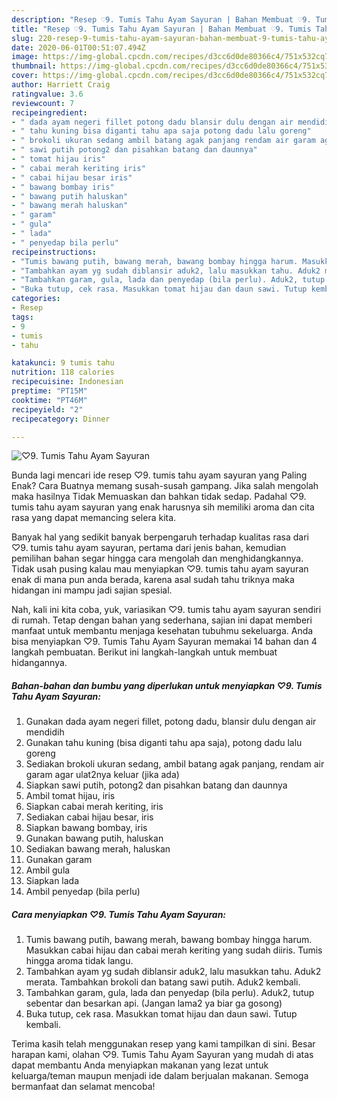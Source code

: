 ```yaml
---
description: "Resep ♡9. Tumis Tahu Ayam Sayuran | Bahan Membuat ♡9. Tumis Tahu Ayam Sayuran Yang Lezat"
title: "Resep ♡9. Tumis Tahu Ayam Sayuran | Bahan Membuat ♡9. Tumis Tahu Ayam Sayuran Yang Lezat"
slug: 220-resep-9-tumis-tahu-ayam-sayuran-bahan-membuat-9-tumis-tahu-ayam-sayuran-yang-lezat
date: 2020-06-01T00:51:07.494Z
image: https://img-global.cpcdn.com/recipes/d3cc6d0de80366c4/751x532cq70/♡9-tumis-tahu-ayam-sayuran-foto-resep-utama.jpg
thumbnail: https://img-global.cpcdn.com/recipes/d3cc6d0de80366c4/751x532cq70/♡9-tumis-tahu-ayam-sayuran-foto-resep-utama.jpg
cover: https://img-global.cpcdn.com/recipes/d3cc6d0de80366c4/751x532cq70/♡9-tumis-tahu-ayam-sayuran-foto-resep-utama.jpg
author: Harriett Craig
ratingvalue: 3.6
reviewcount: 7
recipeingredient:
- " dada ayam negeri fillet potong dadu blansir dulu dengan air mendidih"
- " tahu kuning bisa diganti tahu apa saja potong dadu lalu goreng"
- " brokoli ukuran sedang ambil batang agak panjang rendam air garam agar ulat2nya keluar jika ada"
- " sawi putih potong2 dan pisahkan batang dan daunnya"
- " tomat hijau iris"
- " cabai merah keriting iris"
- " cabai hijau besar iris"
- " bawang bombay iris"
- " bawang putih haluskan"
- " bawang merah haluskan"
- " garam"
- " gula"
- " lada"
- " penyedap bila perlu"
recipeinstructions:
- "Tumis bawang putih, bawang merah, bawang bombay hingga harum. Masukkan cabai hijau dan cabai merah keriting yang sudah diiris. Tumis hingga aroma tidak langu."
- "Tambahkan ayam yg sudah diblansir aduk2, lalu masukkan tahu. Aduk2 merata. Tambahkan brokoli dan batang sawi putih. Aduk2 kembali."
- "Tambahkan garam, gula, lada dan penyedap (bila perlu). Aduk2, tutup sebentar dan besarkan api. (Jangan lama2 ya biar ga gosong)"
- "Buka tutup, cek rasa. Masukkan tomat hijau dan daun sawi. Tutup kembali."
categories:
- Resep
tags:
- 9
- tumis
- tahu

katakunci: 9 tumis tahu 
nutrition: 118 calories
recipecuisine: Indonesian
preptime: "PT15M"
cooktime: "PT46M"
recipeyield: "2"
recipecategory: Dinner

---
```



![♡9. Tumis Tahu Ayam Sayuran](https://img-global.cpcdn.com/recipes/d3cc6d0de80366c4/751x532cq70/♡9-tumis-tahu-ayam-sayuran-foto-resep-utama.jpg)

Bunda lagi mencari ide resep ♡9. tumis tahu ayam sayuran yang Paling Enak? Cara Buatnya memang susah-susah gampang. Jika salah mengolah maka hasilnya Tidak Memuaskan dan bahkan tidak sedap. Padahal ♡9. tumis tahu ayam sayuran yang enak harusnya sih memiliki aroma dan cita rasa yang dapat memancing selera kita.



Banyak hal yang sedikit banyak berpengaruh terhadap kualitas rasa dari ♡9. tumis tahu ayam sayuran, pertama dari jenis bahan, kemudian pemilihan bahan segar hingga cara mengolah dan menghidangkannya. Tidak usah pusing kalau mau menyiapkan ♡9. tumis tahu ayam sayuran enak di mana pun anda berada, karena asal sudah tahu triknya maka hidangan ini mampu jadi sajian spesial.


Nah, kali ini kita coba, yuk, variasikan ♡9. tumis tahu ayam sayuran sendiri di rumah. Tetap dengan bahan yang sederhana, sajian ini dapat memberi manfaat untuk membantu menjaga kesehatan tubuhmu sekeluarga. Anda bisa menyiapkan ♡9. Tumis Tahu Ayam Sayuran memakai 14 bahan dan 4 langkah pembuatan. Berikut ini langkah-langkah untuk membuat hidangannya.

<!--inarticleads1-->

##### Bahan-bahan dan bumbu yang diperlukan untuk menyiapkan ♡9. Tumis Tahu Ayam Sayuran:

1. Gunakan  dada ayam negeri fillet, potong dadu, blansir dulu dengan air mendidih
1. Gunakan  tahu kuning (bisa diganti tahu apa saja), potong dadu lalu goreng
1. Sediakan  brokoli ukuran sedang, ambil batang agak panjang, rendam air garam agar ulat2nya keluar (jika ada)
1. Siapkan  sawi putih, potong2 dan pisahkan batang dan daunnya
1. Ambil  tomat hijau, iris
1. Siapkan  cabai merah keriting, iris
1. Sediakan  cabai hijau besar, iris
1. Siapkan  bawang bombay, iris
1. Gunakan  bawang putih, haluskan
1. Sediakan  bawang merah, haluskan
1. Gunakan  garam
1. Ambil  gula
1. Siapkan  lada
1. Ambil  penyedap (bila perlu)




<!--inarticleads2-->

##### Cara menyiapkan ♡9. Tumis Tahu Ayam Sayuran:

1. Tumis bawang putih, bawang merah, bawang bombay hingga harum. Masukkan cabai hijau dan cabai merah keriting yang sudah diiris. Tumis hingga aroma tidak langu.
1. Tambahkan ayam yg sudah diblansir aduk2, lalu masukkan tahu. Aduk2 merata. Tambahkan brokoli dan batang sawi putih. Aduk2 kembali.
1. Tambahkan garam, gula, lada dan penyedap (bila perlu). Aduk2, tutup sebentar dan besarkan api. (Jangan lama2 ya biar ga gosong)
1. Buka tutup, cek rasa. Masukkan tomat hijau dan daun sawi. Tutup kembali.




Terima kasih telah menggunakan resep yang kami tampilkan di sini. Besar harapan kami, olahan ♡9. Tumis Tahu Ayam Sayuran yang mudah di atas dapat membantu Anda menyiapkan makanan yang lezat untuk keluarga/teman maupun menjadi ide dalam berjualan makanan. Semoga bermanfaat dan selamat mencoba!
